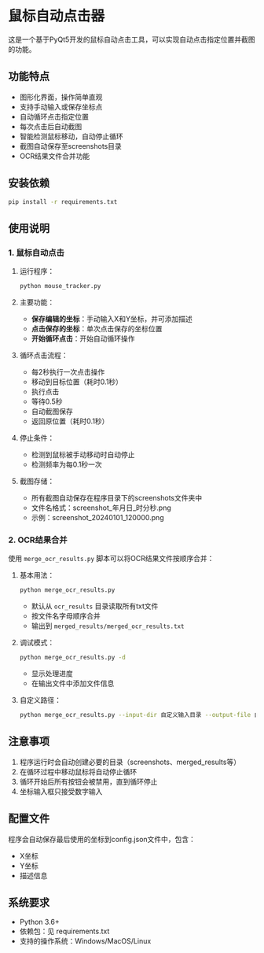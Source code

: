 # 鼠标自动点击器

这是一个基于PyQt5开发的鼠标自动点击工具，可以实现自动点击指定位置并截图的功能。

## 功能特点

- 图形化界面，操作简单直观
- 支持手动输入或保存坐标点
- 自动循环点击指定位置
- 每次点击后自动截图
- 智能检测鼠标移动，自动停止循环
- 截图自动保存至screenshots目录
- OCR结果文件合并功能

## 安装依赖

```bash
pip install -r requirements.txt
```

## 使用说明

### 1. 鼠标自动点击

1. 运行程序：
   ```bash
   python mouse_tracker.py
   ```

2. 主要功能：
   - **保存编辑的坐标**：手动输入X和Y坐标，并可添加描述
   - **点击保存的坐标**：单次点击保存的坐标位置
   - **开始循环点击**：开始自动循环操作
   
3. 循环点击流程：
   - 每2秒执行一次点击操作
   - 移动到目标位置（耗时0.1秒）
   - 执行点击
   - 等待0.5秒
   - 自动截图保存
   - 返回原位置（耗时0.1秒）

4. 停止条件：
   - 检测到鼠标被手动移动时自动停止
   - 检测频率为每0.1秒一次

5. 截图存储：
   - 所有截图自动保存在程序目录下的screenshots文件夹中
   - 文件名格式：screenshot_年月日_时分秒.png
   - 示例：screenshot_20240101_120000.png

### 2. OCR结果合并

使用 `merge_ocr_results.py` 脚本可以将OCR结果文件按顺序合并：

1. 基本用法：
   ```bash
   python merge_ocr_results.py
   ```
   - 默认从 `ocr_results` 目录读取所有txt文件
   - 按文件名字母顺序合并
   - 输出到 `merged_results/merged_ocr_results.txt`

2. 调试模式：
   ```bash
   python merge_ocr_results.py -d
   ```
   - 显示处理进度
   - 在输出文件中添加文件信息

3. 自定义路径：
   ```bash
   python merge_ocr_results.py --input-dir 自定义输入目录 --output-file 自定义输出文件路径
   ```

## 注意事项

1. 程序运行时会自动创建必要的目录（screenshots、merged_results等）
2. 在循环过程中移动鼠标将自动停止循环
3. 循环开始后所有按钮会被禁用，直到循环停止
4. 坐标输入框只接受数字输入

## 配置文件

程序会自动保存最后使用的坐标到config.json文件中，包含：
- X坐标
- Y坐标
- 描述信息

## 系统要求

- Python 3.6+
- 依赖包：见 requirements.txt
- 支持的操作系统：Windows/MacOS/Linux
